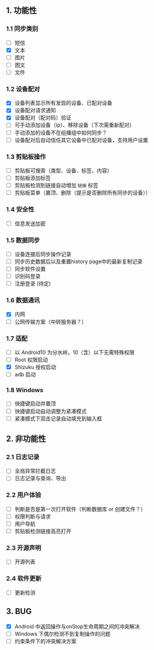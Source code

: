 ##  1. 功能性
### 1.1 同步类别
+ [ ] 短信
+ [x] 文本
+ [ ] 图片
+ [ ] 图文
+ [ ] 文件
### 1.2 设备配对
+ [x] 设备列表显示所有发现的设备、已配对设备
+ [x] 设备配对请求通知
+ [x] 设备配对（配对码）验证
+ [ ] 可手动添加设备（ip）、移除设备（下次需重新配对）
+ [ ] 手动添加的设备不在组播组中如何同步？
+ [ ] 设备配对后自动信任其它设备中已配对设备，支持用户设置
### 1.3 剪贴板操作
+ [ ] 剪贴板可搜索（类型、设备、标签、内容）
+ [ ] 剪贴板添加标签
+ [ ] 剪贴板检测到链接自动增加 `链接` 标签
+ [ ] 剪贴板菜单（置顶、删除（提示是否删除所有同步的设备））
### 1.4 安全性
+ [ ] 信息发送加密
### 1.5 数据同步
+ [ ] 设备连接后同步操作记录
+ [ ] 同步历史数据后以及重置history page中的最新复制记录
+ [ ] 同步软件设置
+ [ ] 识别码登录
+ [ ] 注册登录 (待定)
### 1.6 数据通讯
+ [x] 内网
+ [ ] 公网传输方案（中转服务器？）
### 1.7 适配
+ [ ] 以 Android10 为分水岭，10（含）以下无需特殊权限
+ [ ] Root 权限启动
+ [x] Shizuku 授权启动
+ [ ] adb 启动
### 1.8 Windows
+ [ ] 快捷键启动并置顶
+ [ ] 快捷键启动自动调整为紧凑模式
+ [ ] 紧凑模式下双击记录自动填充到输入框

## 2. 非功能性
### 2.1 日志记录
+ [ ] 全局异常拦截日志
+ [ ] 日志记录与查询、导出
### 2.2 用户体验
+ [ ] 判断是否是第一次打开软件（判断数据库 or 创建文件？）
+ [ ] 权限判断与请求
+ [ ] 用户导航
+ [ ] 剪贴板检测链接高亮打开
### 2.3 开源声明
+ [ ] 开源列表
### 2.4 软件更新
+ [ ] 更新检测

## 3. BUG
+ [x] Android 中返回操作与onStop生命周期之间的冲突解决
+ [ ] Windows 下偶尔检测不到复制操作的问题
+ [ ] 约束条件下的冲突解决方案
